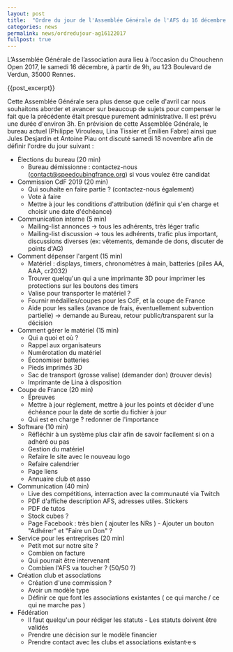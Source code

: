 ```yaml
---
layout: post
title:  "Ordre du jour de l'Assemblée Générale de l'AFS du 16 décembre 2017"
categories: news
permalink: news/ordredujour-ag16122017
fullpost: true
---
```


L’Assemblée Générale de l’association aura lieu à l’occasion du Chouchenn Open 2017, le samedi 16 décembre, à partir de 9h, au 123 Boulevard de Verdun, 35000 Rennes.

{{post_excerpt}}

Cette Assemblée Générale sera plus dense que celle d'avril car nous souhaitons aborder et avancer sur beaucoup de sujets pour compenser le fait que la précédente était presque purement administrative. Il est prévu une durée d'environ 3h.
En prévision de cette Assemblée Générale, le bureau actuel (Philippe Virouleau, Lina Tissier et Émilien Fabre) ainsi que Jules Desjardin et Antoine Piau ont discuté samedi 18 novembre afin de définir l'ordre du jour suivant :

- Élections du bureau (20 min)
	- Bureau démissionne : contactez-nous (contact@speedcubingfrance.org) si vous voulez être candidat
- Commission CdF 2019 (20 min)
	- Qui souhaite en faire partie ? (contactez-nous également)
	- Vote à faire
	- Mettre à jour les conditions d'attribution (définir qui s'en charge et choisir une date d'échéance)
- Communication interne (5 min)
	- Mailing-list annonces -> tous les adhérents, très léger trafic
	- Mailing-list discussion -> tous les adhérents, trafic plus important, discussions diverses (ex: vêtements, demande de dons, discuter de points d'AG)
- Comment dépenser l'argent (15 min)
	- Matériel : displays, timers, chronomètres à main, batteries (piles AA, AAA, cr2032)
	- Trouver quelqu'un qui a une imprimante 3D pour imprimer les protections sur les boutons des timers
	- Valise pour transporter le matériel ?
	- Fournir médailles/coupes pour les CdF, et la coupe de France
	- Aide pour les salles (avance de frais, éventuellement subvention partielle) -> demande au Bureau, retour public/transparent sur la décision
- Comment gérer le matériel (15 min)
	- Qui a quoi et où ?
	- Rappel aux organisateurs
	- Numérotation du matériel
	- Économiser batteries
	- Pieds imprimés 3D
	- Sac de transport (grosse valise) (demander don) (trouver devis)
	- Imprimante de Lina à disposition
- Coupe de France (20 min)
	- Épreuves
	- Mettre à jour règlement, mettre à jour les points et décider d'une échéance pour la date de sortie du fichier à jour
	- Qui est en charge ? redonner de l'importance
- Software (10 min)
	- Réfléchir à un système plus clair afin de savoir facilement si on a adhéré ou pas
	- Gestion du matériel
	- Refaire le site avec le nouveau logo
	- Refaire calendrier
	- Page liens
	- Annuaire club et asso
- Communication (40 min)
	- Live des compétitions, interraction avec la communauté via Twitch
	- PDF d'affiche description AFS, adresses utiles. Stickers
	- PDF de tutos
	- Stock cubes ?
	- Page Facebook : très bien ( ajouter les NRs ) - Ajouter un bouton "Adhérer" et "Faire un Don" ?
- Service pour les entreprises (20 min)
	- Petit mot sur notre site ?
	- Combien on facture
	- Qui pourrait être intervenant
	- Combien l'AFS va toucher ? (50/50 ?)
- Création club et associations
	- Création d'une commission ?
	- Avoir un modèle type
	- Définir ce que font les associations existantes ( ce qui marche / ce qui ne marche pas )
- Fédération
	- Il faut quelqu'un pour rédiger les statuts - Les statuts doivent être validés
	- Prendre une décision sur le modèle financier
	- Prendre contact avec les clubs et associations existant·e·s
